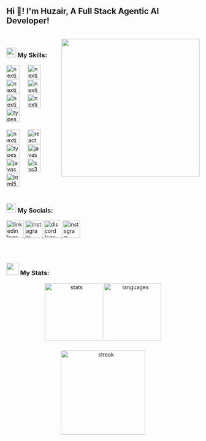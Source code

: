 <h2 align="left">Hi 👋! I'm Huzair, A Full Stack Agentic AI Developer!</h2>
<br clear="both">
<img align="right" height="360" src="https://user-images.githubusercontent.com/74038190/221352989-518609ab-b4d1-459e-929f-a08cd2bd9b3c.gif" />

###

<div align="left">
 <h3 align="left" display="inline-block"><img src="https://user-images.githubusercontent.com/74038190/218265814-3084a4ba-809c-4135-afc0-8685d0f634b3.gif" height="25"/> My Skills:</h3> 
  <img src="https://user-images.githubusercontent.com/74038190/212257472-08e52665-c503-4bd9-aa20-f5a4dae769b5.gif" height="35" alt="nextjs logo"  />
  <img width="12" />
  <img src="https://cdn.jsdelivr.net/gh/devicons/devicon@latest/icons/flask/flask-original.svg" height="35" alt="nextjs logo"  />
  <img width="12" />
   <img src="https://cdn.jsdelivr.net/gh/devicons/devicon@latest/icons/django/django-plain.svg" height="35" alt="nextjs logo"  />
  <img width="12" />
   <img src="https://cdn.jsdelivr.net/gh/devicons/devicon@latest/icons/fastapi/fastapi-original.svg" height="35" alt="nextjs logo"  />
  <img width="12" />
  <img src="https://cdn.jsdelivr.net/gh/devicons/devicon@latest/icons/azuresqldatabase/azuresqldatabase-original.svg" height="35" alt="nextjs logo"  />
  <img width="12" />
  <img src="https://cdn.jsdelivr.net/gh/devicons/devicon@latest/icons/postgresql/postgresql-original.svg" height="35" alt="nextjs logo"  />
  <img width="12" />
   <img src="https://cdn.jsdelivr.net/gh/devicons/devicon/icons/firebase/firebase-original.svg" height="35" alt="typescript logo"  />
  <img width="12" />
 <br>
 <br>
  <img src="https://cdn.jsdelivr.net/gh/devicons/devicon@latest/icons/nextjs/nextjs-original.svg" height="35" alt="nextjs logo"  />
  <img width="12" />
    <img src="https://user-images.githubusercontent.com/74038190/212257467-871d32b7-e401-42e8-a166-fcfd7baa4c6b.gif" height="35" alt="react logo"  />
  <img width="12" />
   <img src="https://cdn.jsdelivr.net/gh/devicons/devicon/icons/typescript/typescript-original.svg" height="35" alt="typescript logo"  />
  <img width="12" />
  <img src="https://user-images.githubusercontent.com/74038190/212257454-16e3712e-945a-4ca2-b238-408ad0bf87e6.gif" height="35" alt="javascript logo"  />
  <img width="12" />
   <img src="https://cdn.jsdelivr.net/gh/devicons/devicon/icons/tailwindcss/tailwindcss-original.svg" height="35" alt="javascript logo"  />
  <img width="12" />

  <img src="https://cdn.jsdelivr.net/gh/devicons/devicon/icons/css3/css3-original.svg" height="35" alt="css3 logo"  />
  <img width="12" />
  <img src="https://cdn.jsdelivr.net/gh/devicons/devicon/icons/html5/html5-original.svg" height="35" alt="html5 logo"  />
  <img width="12" />
  <br>
  <br>
</div>

###

<div align="left">
   <h3 align="left" display="inline-block"><img src="https://user-images.githubusercontent.com/74038190/216658099-d7c8efef-4e2f-4cdb-8d4d-977a02bee0bc.gif" height="25"/> My Socials:</h3>
  <a href="https://www.linkedin.com/in/huzair-ahmed-khan-b95296248/" target="_blank">
  <img src="https://user-images.githubusercontent.com/74038190/235294012-0a55e343-37ad-4b0f-924f-c8431d9d2483.gif" height="45" alt="linkedin logo" />
  </a>
   <a href="https://www.youtube.com/@huzairahmedkhan650" target="_blank">
  <img src="https://user-images.githubusercontent.com/74038190/235294007-de441046-823e-4eff-89bf-d4df52858b65.gif" height="45" alt="instagram logo" />
  </a>
  <a href="https://discord.gg/d95ymp66" target="_blank">
  <img src="https://user-images.githubusercontent.com/74038190/235294015-47144047-25ab-417c-af1b-6746820a20ff.gif" height="45" alt="discord logo" />
  </a>
  <a href="https://www.instagram.com/huzair.16/" target="_blank">
  <img src="https://user-images.githubusercontent.com/74038190/235294013-a33e5c43-a01c-43f6-b44d-a406d8b4ab75.gif" height="45" alt="instagram logo" />
  </a>

</div>

###
<br clear="both">
<h3 align="left"><img src="https://user-images.githubusercontent.com/74038190/216654141-4aa6ba4c-aa36-481a-bb65-56ee85d87de3.gif" height="32"/> My Stats:</h3>
<div align="center">
<img src="https://github-readme-stats.vercel.app/api?username=codeWithHak&hide_title=false&hide_rank=false&show_icons=true&include_all_commits=true&count_private=true&disable_animations=false&theme=dracula&locale=en&hide_border=false" height="150" alt="stats" />
<img src="https://github-readme-stats.vercel.app/api/top-langs?username=codeWithHak&locale=en&hide_title=false&layout=compact&card_width=320&langs_count=5&theme=dracula&hide_border=false" height="150" alt="languages" />
</div>



###

###

<div align="center">
<div align="center">
<img src="https://streak-stats.demolab.com?user=codeWithHak&locale=en&mode=daily&theme=dark&hide_border=false&border_radius=5&order=3&timezone=Asia%2FKarachi&cache_seconds=1800" height="220" alt="streak" />
</div>
</div>

###
